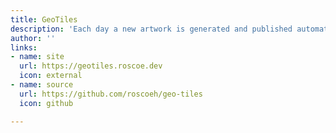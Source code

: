 ```yaml
---
title: GeoTiles
description: 'Each day a new artwork is generated and published automatically. '
author: ''
links:
- name: site
  url: https://geotiles.roscoe.dev
  icon: external
- name: source
  url: https://github.com/roscoeh/geo-tiles
  icon: github

---
```

